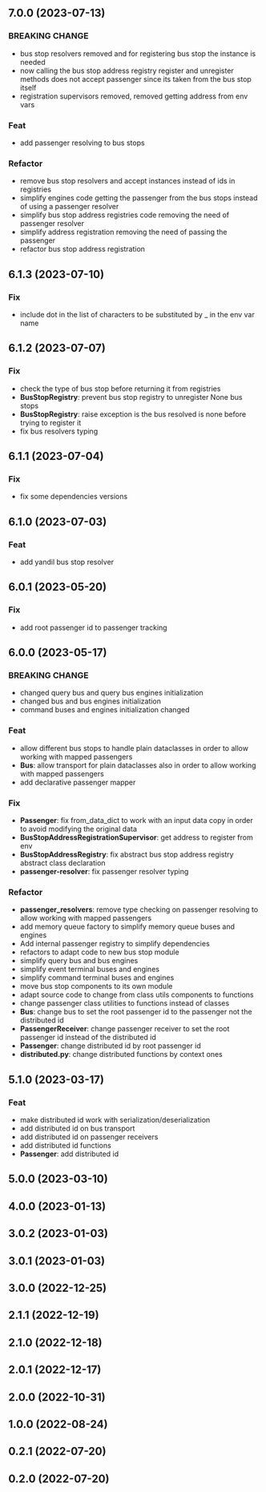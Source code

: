 ## 7.0.0 (2023-07-13)

### BREAKING CHANGE

- bus stop resolvers removed and for registering bus stop the instance is needed
- now calling the bus stop address registry register and unregister methods does not accept passenger since its taken from the bus stop itself
- registration supervisors removed, removed getting address from env vars

### Feat

- add passenger resolving to bus stops

### Refactor

- remove bus stop resolvers and accept instances instead of ids in registries
- simplify engines code getting the passenger from the bus stops instead of using a passenger resolver
- simplify bus stop address registries code removing the need of passenger resolver
- simplify address registration removing the need of passing the passenger
- refactor bus stop address registration

## 6.1.3 (2023-07-10)

### Fix

- include dot in the list of characters to be substituted by _ in the env var name

## 6.1.2 (2023-07-07)

### Fix

- check the type of bus stop before returning it from registries
- **BusStopRegistry**: prevent bus stop registry to unregister None bus stops
- **BusStopRegistry**: raise exception is the bus resolved is none before trying to register it
- fix bus resolvers typing

## 6.1.1 (2023-07-04)

### Fix

- fix some dependencies versions

## 6.1.0 (2023-07-03)

### Feat

- add yandil bus stop resolver

## 6.0.1 (2023-05-20)

### Fix

- add root passenger id to passenger tracking

## 6.0.0 (2023-05-17)

### BREAKING CHANGE

- changed query bus and query bus engines initialization
- changed bus and bus engines initialization
- command buses and engines initialization changed

### Feat

- allow different bus stops to handle plain dataclasses in order to allow working with mapped passengers
- **Bus**: allow transport for plain dataclasses also in order to allow working with mapped passengers
- add declarative passenger mapper

### Fix

- **Passenger**: fix from_data_dict to work with an input data copy in order to avoid modifying the original data
- **BusStopAddressRegistrationSupervisor**: get address to register from env
- **BusStopAddressRegistry**: fix abstract bus stop address registry abstract class declaration
- **passenger-resolver**: fix passenger resolver typing

### Refactor

- **passenger_resolvers**: remove type checking on passenger resolving to allow working with mapped passengers
- add memory queue factory to simplify memory queue buses and engines
- Add internal passenger registry to simplify dependencies
- refactors to adapt code to new  bus stop module
- simplify query bus and bus engines
- simplify event terminal buses and engines
- simplify command terminal buses and engines
- move bus stop components to its own module
- adapt source code to change from class utils components to functions
- change passenger class utilities to functions instead of classes
- **Bus**: change bus to set the root passenger id to the passenger not the distributed id
- **PassengerReceiver**: change passenger receiver to set the root passenger id instead of the distributed id
- **Passenger**: change distributed id by root passenger id
- **distributed.py**: change distributed functions by context ones

## 5.1.0 (2023-03-17)

### Feat

- make distributed id work with serialization/deserialization
- add distributed id on bus transport
- add distributed id on passenger receivers
- add distributed id functions
- **Passenger**: add distributed id

## 5.0.0 (2023-03-10)

## 4.0.0 (2023-01-13)

## 3.0.2 (2023-01-03)

## 3.0.1 (2023-01-03)

## 3.0.0 (2022-12-25)

## 2.1.1 (2022-12-19)

## 2.1.0 (2022-12-18)

## 2.0.1 (2022-12-17)

## 2.0.0 (2022-10-31)

## 1.0.0 (2022-08-24)

## 0.2.1 (2022-07-20)

## 0.2.0 (2022-07-20)
